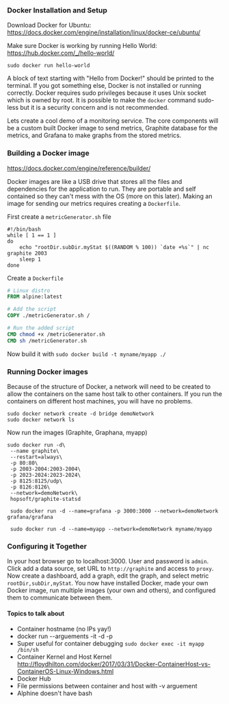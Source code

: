 ### Docker Installation and Setup

Download Docker for Ubuntu: https://docs.docker.com/engine/installation/linux/docker-ce/ubuntu/

Make sure Docker is working by running Hello World: https://hub.docker.com/_/hello-world/
```shell
sudo docker run hello-world
```
A block of text starting with "Hello from Docker!" should be printed to the terminal. If you got something else, Docker is not installed or running correctly. Docker requires sudo privileges because it uses Unix socket which is owned by root. It is possible to make the `docker` command sudo-less but it is a security concern and is not recommended.

Lets create a cool demo of a monitoring service. The core components will be a custom built Docker image to send metrics, Graphite database for the metrics, and Grafana to make graphs from the stored metrics. 

### Building a Docker image
https://docs.docker.com/engine/reference/builder/

Docker images are like a USB drive that stores all the files and dependencies for the application to run. They are portable and self contained so they can't mess with the OS (more on this later). Making an image for sending our metrics requires creating a `Dockerfile`.

First create a `metricGenerator.sh` file
```shell
#!/bin/bash
while [ 1 == 1 ]
do
	echo "rootDir.subDir.myStat $((RANDOM % 100)) `date +%s`" | nc graphite 2003
	sleep 1
done
```
Create a `Dockerfile`
```dockerfile
# Linux distro
FROM alpine:latest 

# Add the script
COPY ./metricGenerator.sh /

# Run the added script
CMD chmod +x /metricGenerator.sh
CMD sh /metricGenerator.sh
```
Now build it with `sudo docker build -t myname/myapp ./`

### Running Docker images
Because of the structure of Docker, a network will need to be created to allow the containers on the same host talk to other containers. If you run the containers on different host machines, you will have no problems.
```
sudo docker network create -d bridge demoNetwork
sudo docker network ls
```
Now run the images (Graphite, Graphana, myapp)
```shell
sudo docker run -d\
 --name graphite\
 --restart=always\
 -p 80:80\
 -p 2003-2004:2003-2004\
 -p 2023-2024:2023-2024\
 -p 8125:8125/udp\
 -p 8126:8126\
 --network=demoNetwork\
 hopsoft/graphite-statsd
 
 sudo docker run -d --name=grafana -p 3000:3000 --network=demoNetwork grafana/grafana
 
 sudo docker run -d --name=myapp --network=demoNetwork myname/myapp
```
### Configuring it Together
In your host browser go to localhost:3000. User and password is `admin`. Click add a data source, set URL to `http://graphite` 
and access to `proxy`. Now create a dashboard, add a graph, edit the graph, and select metric `rootDir,subDir,myStat`. You now have installed Docker, made your own Docker image, run multiple images (your own and others), and configured them to communicate between them.

#### Topics to talk about
* Container hostname (no IPs yay!)
* docker run --arguements -it -d -p
* Super useful for container debugging `sudo docker exec -it myapp /bin/sh`
* Container Kernel and Host Kernel http://floydhilton.com/docker/2017/03/31/Docker-ContainerHost-vs-ContainerOS-Linux-Windows.html
* Docker Hub
* File permissions between container and host with -v arguement
* Alphine doesn't have bash
